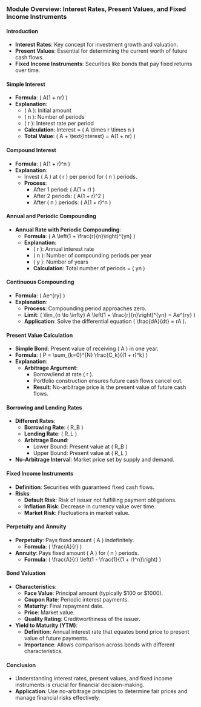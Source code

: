 ### Module Overview: Interest Rates, Present Values, and Fixed Income Instruments

#### Introduction
- **Interest Rates**: Key concept for investment growth and valuation.
- **Present Values**: Essential for determining the current worth of future cash flows.
- **Fixed Income Instruments**: Securities like bonds that pay fixed returns over time.

#### Simple Interest
- **Formula**: \( A(1 + nr) \)
- **Explanation**:
  - \( A \): Initial amount
  - \( n \): Number of periods
  - \( r \): Interest rate per period
  - **Calculation**: Interest = \( A \times r \times n \)
  - **Total Value**: \( A + \text{Interest} = A(1 + nr) \)

#### Compound Interest
- **Formula**: \( A(1 + r)^n \)
- **Explanation**:
  - Invest \( A \) at \( r \) per period for \( n \) periods.
  - **Process**:
    - After 1 period: \( A(1 + r) \)
    - After 2 periods: \( A(1 + r)^2 \)
    - After \( n \) periods: \( A(1 + r)^n \)

#### Annual and Periodic Compounding
- **Annual Rate with Periodic Compounding**:
  - **Formula**: \( A \left(1 + \frac{r}{n}\right)^{yn} \)
  - **Explanation**:
    - \( r \): Annual interest rate
    - \( n \): Number of compounding periods per year
    - \( y \): Number of years
    - **Calculation**: Total number of periods = \( yn \)
    
#### Continuous Compounding
- **Formula**: \( Ae^{ry} \)
- **Explanation**:
  - **Process**: Compounding period approaches zero.
  - **Limit**: \( \lim_{n \to \infty} A \left(1 + \frac{r}{n}\right)^{yn} = Ae^{ry} \)
  - **Application**: Solve the differential equation \( \frac{dA}{dt} = rA \).

#### Present Value Calculation
- **Simple Bond**: Present value of receiving \( A \) in one year.
- **Formula**: \( P = \sum_{k=0}^{N} \frac{C_k}{(1 + r)^k} \)
- **Explanation**:
  - **Arbitrage Argument**:
    - Borrow/lend at rate \( r \).
    - Portfolio construction ensures future cash flows cancel out.
    - **Result**: No-arbitrage price is the present value of future cash flows.

#### Borrowing and Lending Rates
- **Different Rates**:
  - **Borrowing Rate**: \( R_B \)
  - **Lending Rate**: \( R_L \)
  - **Arbitrage Bound**:
    - Lower Bound: Present value at \( R_B \)
    - Upper Bound: Present value at \( R_L \)
- **No-Arbitrage Interval**: Market price set by supply and demand.

#### Fixed Income Instruments
- **Definition**: Securities with guaranteed fixed cash flows.
- **Risks**:
  - **Default Risk**: Risk of issuer not fulfilling payment obligations.
  - **Inflation Risk**: Decrease in currency value over time.
  - **Market Risk**: Fluctuations in market value.

#### Perpetuity and Annuity
- **Perpetuity**: Pays fixed amount \( A \) indefinitely.
  - **Formula**: \( \frac{A}{r} \)
- **Annuity**: Pays fixed amount \( A \) for \( n \) periods.
  - **Formula**: \( \frac{A}{r} \left(1 - \frac{1}{(1 + r)^n}\right) \)

#### Bond Valuation
- **Characteristics**:
  - **Face Value**: Principal amount (typically $100 or $1000).
  - **Coupon Rate**: Periodic interest payments.
  - **Maturity**: Final repayment date.
  - **Price**: Market value.
  - **Quality Rating**: Creditworthiness of the issuer.
- **Yield to Maturity (YTM)**:
  - **Definition**: Annual interest rate that equates bond price to present value of future payments.
  - **Importance**: Allows comparison across bonds with different characteristics.
  
#### Conclusion
- Understanding interest rates, present values, and fixed income instruments is crucial for financial decision-making.
- **Application**: Use no-arbitrage principles to determine fair prices and manage financial risks effectively.